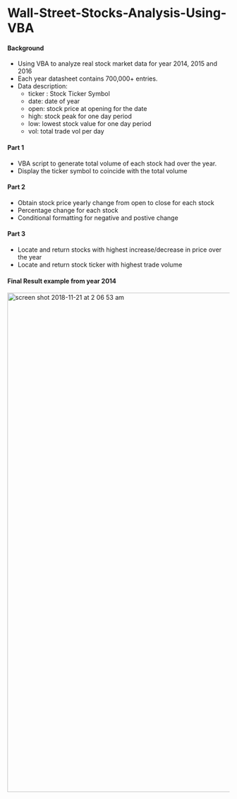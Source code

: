 # Wall-Street-Stocks-Analysis-Using-VBA

#### Background 
- Using VBA to analyze real stock market data for year 2014, 2015 and 2016
- Each year datasheet contains 700,000+ entries. 
- Data description: 
	- ticker : Stock Ticker Symbol 
	- date: date of year 
	- open: stock price at opening for the date 
	- high: stock peak for one day period 
	- low: lowest stock value for one day period 
	- vol: total trade vol per day 

#### Part 1 
- VBA script to generate total volume of each stock had over the year.
- Display the ticker symbol to coincide with the total volume

#### Part 2
- Obtain stock price yearly change from open to close for each stock 
- Percentage change for each stock 
- Conditional formatting for negative and postive change 

#### Part 3
- Locate and return stocks with highest increase/decrease in price over the year
- Locate and return stock ticker with highest trade volume 


#### Final Result example from year 2014
<img width="1130" alt="screen shot 2018-11-21 at 2 06 53 am" src="https://user-images.githubusercontent.com/42792976/48827347-a0fec900-ed32-11e8-9113-7ee0fc767681.png">
